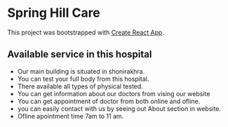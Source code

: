 # Spring Hill Care

This project was bootstrapped with [Create React App](https://github.com/facebook/create-react-app).

## Available service in this hospital

* Our main building is situated in shonirakhra.
* You can test your full body from this hospital.
* There available all types of physical tested.
* You can get information about our doctors from vising our website
* You can get appointment of doctor from both online and ofline.
* you can easily contact with us by seeing out About section in website.
* Ofline apointment time 7am to 11 am.


